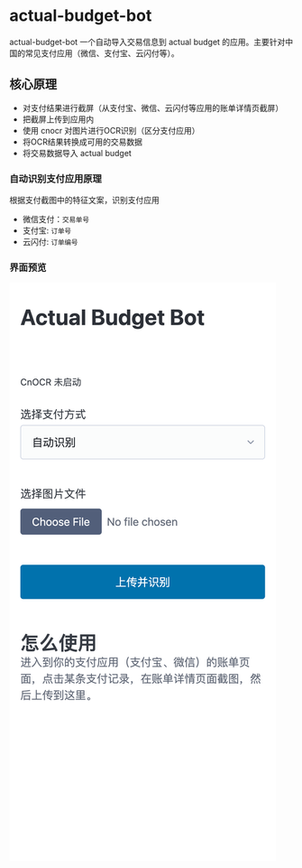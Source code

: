 # actual-budget-bot

actual-budget-bot 一个自动导入交易信息到 actual budget 的应用。主要针对中国的常见支付应用（微信、支付宝、云闪付等）。

## 核心原理

- 对支付结果进行截屏（从支付宝、微信、云闪付等应用的账单详情页截屏）
- 把截屏上传到应用内
- 使用 cnocr 对图片进行OCR识别（区分支付应用）
- 将OCR结果转换成可用的交易数据
- 将交易数据导入 actual budget

### 自动识别支付应用原理

根据支付截图中的特征文案，识别支付应用

- 微信支付：`交易单号`
- 支付宝: `订单号`
- 云闪付: `订单编号`

### 界面预览

![actual-budget-bot 界面](preview.png)
